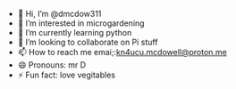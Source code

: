 - 👋 Hi, I’m @dmcdow311
- 👀 I’m interested in microgardening
- 🌱 I’m currently learning python
- 💞️ I’m looking to collaborate on Pi stuff
- 📫 How to reach me emai;:kn4ucu.mcdowell@proton.me
- 😄 Pronouns: mr D
- ⚡ Fun fact: love vegitables

<!---
dmcdow311/dmcdow311 is a ✨ special ✨ repository because its `README.md` (this file) appears on your GitHub profile.
You can click the Preview link to take a look at your changes.
--->
